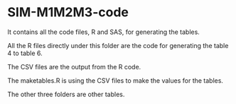 # SIM-M1M2M3-code

It contains all the code files, R and SAS, for generating the tables.

All the R files directly under this folder are the code for generating the table 4 to table 6.

The CSV files are the output from the R code.

The maketables.R is using the CSV files to make the values for the tables.

The other three folders are other tables.

